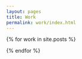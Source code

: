 ```yaml
---
layout: pages
title: Work
permalink: work/index.html
---
```


{% for work in site.posts %}
<div class="work-thumbnail" style="background-image:url('{{work.thumbnail}}');">
<a href="{{work.url}}">
</a>
</div>
{% endfor %}
